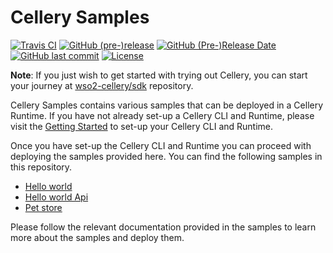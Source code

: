 Cellery Samples
===============

  [![Travis CI](https://travis-ci.org/wso2-cellery/samples.svg?branch=master)](https://travis-ci.org/wso2-cellery/samples)
  [![GitHub (pre-)release](https://img.shields.io/github/release/wso2-cellery/samples/all.svg)](https://github.com/wso2-cellery/samples/releases)
  [![GitHub (Pre-)Release Date](https://img.shields.io/github/release-date-pre/wso2-cellery/samples.svg)](https://github.com/wso2-cellery/samples/releases)
  [![GitHub last commit](https://img.shields.io/github/last-commit/wso2-cellery/samples.svg)](https://github.com/wso2-cellery/samples/commits/master)
  [![License](https://img.shields.io/badge/License-Apache%202.0-blue.svg)](https://opensource.org/licenses/Apache-2.0)

**Note**: If you just wish to get started with trying out Cellery, you can start your journey at [wso2-cellery/sdk](https://github.com/wso2-cellery/sdk) repository.

Cellery Samples contains various samples that can be deployed in a Cellery Runtime. If you have not already set-up a Cellery CLI and Runtime, please visit the [Getting Started](https://github.com/wso2-cellery/sdk#getting-started) to set-up your Cellery CLI and Runtime.

Once you have set-up the Cellery CLI and Runtime you can proceed with deploying the samples provided here. You can find the following samples in this repository.

* [Hello world](src/hello-world)
* [Hello world Api](src/hello-world-api)
* [Pet store](src/pet-store)

Please follow the relevant documentation provided in the samples to learn more about the samples and deploy them.
